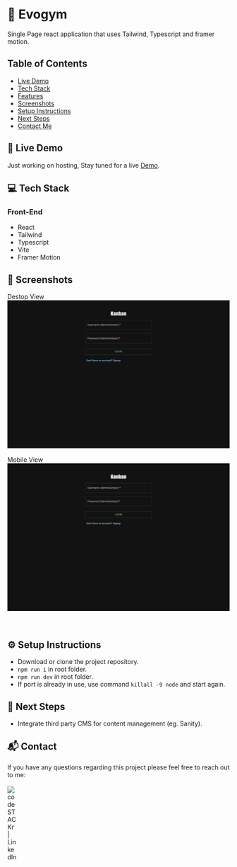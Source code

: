 # 🔴 Evogym

Single Page react application that uses Tailwind, Typescript and framer motion.

## Table of Contents

- [Live Demo](#-live-demo)
- [Tech Stack](#-tech-stack)
- [Features](#-features)
- [Screenshots](#-screenshots)
- [Setup Instructions](#EF%B8%8F-setup-instructions)
- [Next Steps](#-next-steps)
- [Contact Me](#-contact)

## 📲 Live Demo

Just working on hosting, Stay tuned for a live [Demo](https://max-wanless-kanban.netlify.app).

## 💻 Tech Stack

### Front-End

- React
- Tailwind
- Typescript
- Vite
- Framer Motion

<!-- ## ✨ Features
- Showcase brand information in an intuitive and interactive way.
- Intuitive drag-and-drop interface for task categorization. -->

## 📸 Screenshots

Destop View
![Desktop View](https://github.com/MaxWanless/max-wanless-kanban-app/blob/main/screenshots/Login_Page.png?raw=true)

Mobile View
![Mobile View](https://github.com/MaxWanless/max-wanless-kanban-app/blob/main/screenshots/Login_Page.png?raw=true)

<br />

## ⚙️ Setup Instructions

- Download or clone the project repository.
- `npm run i` in root folder.
- `npm run dev` in root folder.
- If port is already in use, use command `killall -9 node` and start again.

## 👟 Next Steps

- Integrate third party CMS for content management (eg. Sanity).

## 📬 Contact

If you have any questions regarding this project please feel free to reach out to me:
<br />
<br />
[<img align="left" alt="codeSTACKr | LinkedIn" width="22px" src="https://raw.githubusercontent.com/rahuldkjain/github-profile-readme-generator/master/src/images/icons/Social/linked-in-alt.svg" />][linkedin]
<br />

[linkedin]: https://www.linkedin.com/in/maxwanless/
